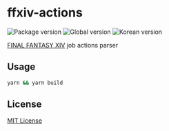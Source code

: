 # ffxiv-actions
![Package version] ![Global version] ![Korean version]

[FINAL FANTASY XIV] job actions parser

## Usage
```bash
yarn && yarn build
```

## License
[MIT License]

[FINAL FANTASY XIV]: https://www.finalfantasyxiv.com
[Package version]: https://img.shields.io/github/package-json/v/chalkpe/ffxiv-actions
[Global version]: https://img.shields.io/badge/global-7.1-blueviolet
[Korean version]: https://img.shields.io/badge/korea-7.0-red

[MIT License]: LICENSE